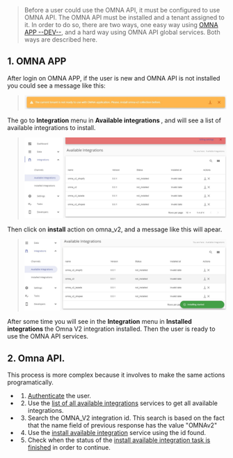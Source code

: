 >Before a user could use the OMNA API, it must be configured to use OMNA API. The OMNA API must be installed and a tenant assigned to it. In order to do so, there are two ways, one easy way using [OMNA APP --DEV--](https://develop.d2px3nipkhew1t.amplifyapp.com/), and a hard way using OMNA API global services. Both ways are described here.

## 1. OMNA APP
After login on OMNA APP, if the user is new and OMNA API is not installed you could see a message like this:

><div align=center><img width="800" src="/assets/images/user-guide/install_omnav2_message.jpg"/></div>

The go to <b>Integration</b> menu in <b>Available integrations </b>, and will see a list of available integrations to install.
><div align=center><img width="800" src="/assets/images/user-guide/available_integrations.jpg"/></div>

Then click on <b>install</b> action on omna_v2, and a message like this will apear.
><div align=center><img width="800" src="/assets/images/user-guide/install_started_message.jpg"/></div>

After some time you will see in the <b>Integration</b> menu in <b>Installed integrations </b> the Omna V2 integration installed.
Then the user is ready to use the OMNA API services.

## 2. Omna API.
This process is more complex because it involves to make the same actions programatically. 
- 1. [Authenticate](authentication) the user. 
- 2. Use the [list of all available integrations](/eCapi/api-spec/#operation/get_available_integrations) services to get all available integrations.
- 3. Search the OMNA_V2 integration id. This search is based on the fact that the name field of previous response has the value "OMNAv2"
- 4. Use the [install available integration](/eCapi/api-spec/#operation/get_available_integrations) service using the id found.
- 5. Check when the status of the [install available integration task is finished](Tasks?id=_2-example) in order to continue.


